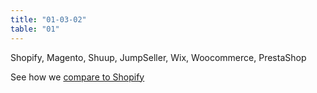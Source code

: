 ```yaml
---
title: "01-03-02"
table: "01"
---
```

Shopify, Magento, Shuup, JumpSeller, Wix, Woocommerce, PrestaShop

See how we [compare to Shopify](/compare/shopify/)
